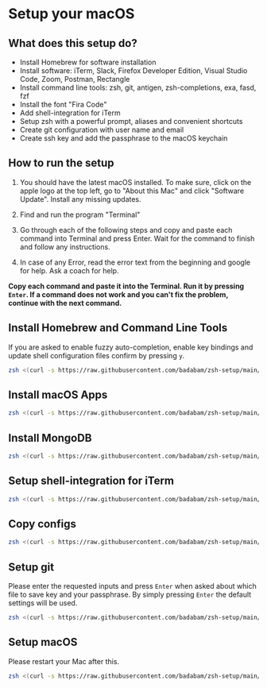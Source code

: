 # Setup your macOS

## What does this setup do?

- Install Homebrew for software installation
- Install software: iTerm, Slack, Firefox Developer Edition, Visual Studio Code, Zoom, Postman, Rectangle
- Install command line tools: zsh, git, antigen, zsh-completions, exa, fasd, fzf
- Install the font "Fira Code"
- Add shell-integration for iTerm
- Setup zsh with a powerful prompt, aliases and convenient shortcuts
- Create git configuration with user name and email
- Create ssh key and add the passphrase to the macOS keychain

## How to run the setup

1. You should have the latest macOS installed. To make sure, click on the apple logo at the top left, go to "About this Mac" and click "Software Update". Install any missing updates.

1. Find and run the program "Terminal"

1. Go through each of the following steps and copy and paste each command into Terminal and press Enter. Wait for the command to finish and follow any instructions.

1. In case of any Error, read the error text from the beginning and google for help. Ask a coach for help.

**Copy each command and paste it into the Terminal. Run it by pressing `Enter`. If a command does not work and you can't fix the problem, continue with the next command.**

## Install Homebrew and Command Line Tools

If you are asked to enable fuzzy auto-completion, enable key bindings and update shell configuration files confirm by pressing `y`.

```sh
zsh <(curl -s https://raw.githubusercontent.com/badabam/zsh-setup/main/install-brew)
```

## Install macOS Apps

```sh
zsh <(curl -s https://raw.githubusercontent.com/badabam/zsh-setup/main/install-apps)
```

## Install MongoDB

```sh
zsh <(curl -s https://raw.githubusercontent.com/badabam/zsh-setup/main/install-mongo)
```

## Setup shell-integration for iTerm

```sh
zsh <(curl -s https://raw.githubusercontent.com/badabam/zsh-setup/main/setup-iterm)
```

## Copy configs

```sh
zsh <(curl -s https://raw.githubusercontent.com/badabam/zsh-setup/main/copy-configs)
```

## Setup git

Please enter the requested inputs and press `Enter` when asked about which file to save key and your passphrase. By simply pressing `Enter` the default settings will be used.

```sh
zsh <(curl -s https://raw.githubusercontent.com/badabam/zsh-setup/main/setup-git)
```

## Setup macOS

Please restart your Mac after this.

```sh
zsh <(curl -s https://raw.githubusercontent.com/badabam/zsh-setup/main/setup-macos)
```
